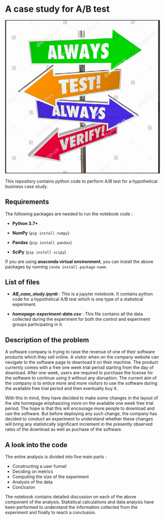 # A case study for A/B test


![my image](logo.png)

This repository contains python code to perform A/B test for a hypothetical business case study.

## Requirements

The following packages are needed to run the notebook code :

- **Python 3.7+**

- **NumPy** (`pip install numpy`)

- **Pandas** (`pip install pandas`)

- **SciPy** (`pip install scipy`)

If  you are using **anaconda virtual environment**, you can install the above packages by running `conda install package-name`.

## List of files

- _**AB_case_study.ipynb**_ : This is a jupyter notebook. It contains python code for a hypothetical A/B test which is one type of a statistical experiment.

- _**homepage-experiment-data.csv**_ : This file contains all the data collected during the experiment for both the control and experiment groups participating in it.

## Description of the problem
A software company is trying to raise the revenue of one of their software products which they sell online. A visitor when on the company website can nevigate to the software page to download it on their machine. The product currently comes with a free one week trial period starting from the day of download. After one week, users are required to purchase the license for the software to continue using it without any disruption. The current aim of the company is to entice more and more visitors to use the software during the available free trial period and then eventually buy it.

With this in mind, they have decided to make some changes in the layout of the site homepage emphasizing more on the available one week free trial period. The hope is that this will encourage more people to download and use the software. But before deploying any such change, the company has decided to conduct an experiment to understand whether these changes will bring any statistically significant increment in the presently observed rates of the download as well as puchase of the software.

## A look into the code


The entire analysis is divided into five main parts :

- Constructing a user funnel
- Deciding on metrics
- Computing the size of the experiment
- Analysis of the data
- Conclusion


The notebook contains detailed discussion on each of the above component of the analysis. Statistical calculations and data analysis have been performed to understand the information collected from the experiment and finally to reach a conclusion.
